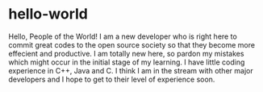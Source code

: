# hello-world
Hello, People of the World!
I am a new developer who is right here to commit great codes to the open source society so that they become more effecient and productive. I am totally new here, so pardon my mistakes which might occur in the initial stage of my learning. I have little coding experience in C++, Java and C. I think I am in the stream with other major developers and I hope to get to their level of experience soon.
